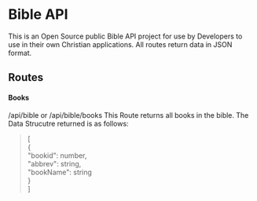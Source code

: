 # Bible API
This is an Open Source public Bible API project for use by Developers to use in their own Christian applications.
All routes return data in JSON format.

## Routes

#### Books
/api/bible or /api/bible/books
This Route returns all books in the bible. The Data Strucutre returned is as follows:
> [  
>   {  
>     "bookid": number,  
>     "abbrev": string,  
>     "bookName": string  
>   }  
> ]  

